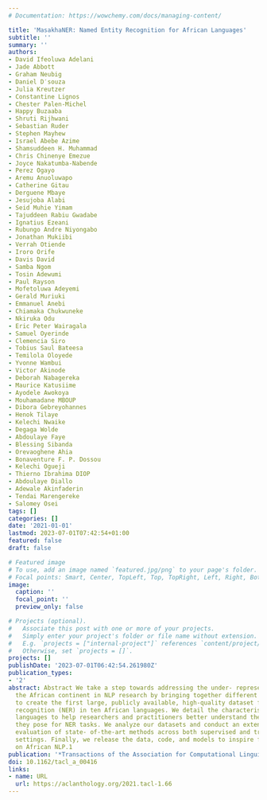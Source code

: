 ```yaml
---
# Documentation: https://wowchemy.com/docs/managing-content/

title: 'MasakhaNER: Named Entity Recognition for African Languages'
subtitle: ''
summary: ''
authors:
- David Ifeoluwa Adelani
- Jade Abbott
- Graham Neubig
- Daniel D′souza
- Julia Kreutzer
- Constantine Lignos
- Chester Palen-Michel
- Happy Buzaaba
- Shruti Rijhwani
- Sebastian Ruder
- Stephen Mayhew
- Israel Abebe Azime
- Shamsuddeen H. Muhammad
- Chris Chinenye Emezue
- Joyce Nakatumba-Nabende
- Perez Ogayo
- Aremu Anuoluwapo
- Catherine Gitau
- Derguene Mbaye
- Jesujoba Alabi
- Seid Muhie Yimam
- Tajuddeen Rabiu Gwadabe
- Ignatius Ezeani
- Rubungo Andre Niyongabo
- Jonathan Mukiibi
- Verrah Otiende
- Iroro Orife
- Davis David
- Samba Ngom
- Tosin Adewumi
- Paul Rayson
- Mofetoluwa Adeyemi
- Gerald Muriuki
- Emmanuel Anebi
- Chiamaka Chukwuneke
- Nkiruka Odu
- Eric Peter Wairagala
- Samuel Oyerinde
- Clemencia Siro
- Tobius Saul Bateesa
- Temilola Oloyede
- Yvonne Wambui
- Victor Akinode
- Deborah Nabagereka
- Maurice Katusiime
- Ayodele Awokoya
- Mouhamadane MBOUP
- Dibora Gebreyohannes
- Henok Tilaye
- Kelechi Nwaike
- Degaga Wolde
- Abdoulaye Faye
- Blessing Sibanda
- Orevaoghene Ahia
- Bonaventure F. P. Dossou
- Kelechi Ogueji
- Thierno Ibrahima DIOP
- Abdoulaye Diallo
- Adewale Akinfaderin
- Tendai Marengereke
- Salomey Osei
tags: []
categories: []
date: '2021-01-01'
lastmod: 2023-07-01T07:42:54+01:00
featured: false
draft: false

# Featured image
# To use, add an image named `featured.jpg/png` to your page's folder.
# Focal points: Smart, Center, TopLeft, Top, TopRight, Left, Right, BottomLeft, Bottom, BottomRight.
image:
  caption: ''
  focal_point: ''
  preview_only: false

# Projects (optional).
#   Associate this post with one or more of your projects.
#   Simply enter your project's folder or file name without extension.
#   E.g. `projects = ["internal-project"]` references `content/project/deep-learning/index.md`.
#   Otherwise, set `projects = []`.
projects: []
publishDate: '2023-07-01T06:42:54.261980Z'
publication_types:
- '2'
abstract: Abstract We take a step towards addressing the under- representation of
  the African continent in NLP research by bringing together different stakeholders
  to create the first large, publicly available, high-quality dataset for named entity
  recognition (NER) in ten African languages. We detail the characteristics of these
  languages to help researchers and practitioners better understand the challenges
  they pose for NER tasks. We analyze our datasets and conduct an extensive empirical
  evaluation of state- of-the-art methods across both supervised and transfer learning
  settings. Finally, we release the data, code, and models to inspire future research
  on African NLP.1
publication: '*Transactions of the Association for Computational Linguistics*'
doi: 10.1162/tacl_a_00416
links:
- name: URL
  url: https://aclanthology.org/2021.tacl-1.66
---
```

